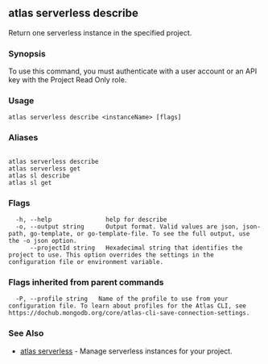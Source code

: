 ## atlas serverless describe

Return one serverless instance in the specified project.


### Synopsis

To use this command, you must authenticate with a user account or an API key with the Project Read Only role.


### Usage
```
atlas serverless describe <instanceName> [flags]
```

### Aliases
```

atlas serverless describe
atlas serverless get
atlas sl describe
atlas sl get
```



### Flags

```
  -h, --help               help for describe
  -o, --output string      Output format. Valid values are json, json-path, go-template, or go-template-file. To see the full output, use the -o json option.
      --projectId string   Hexadecimal string that identifies the project to use. This option overrides the settings in the configuration file or environment variable.

```


### Flags inherited from parent commands

```
  -P, --profile string   Name of the profile to use from your configuration file. To learn about profiles for the Atlas CLI, see https://dochub.mongodb.org/core/atlas-cli-save-connection-settings.

```

### See Also


* [atlas serverless](atlas_serverless.md)	- Manage serverless instances for your project.



